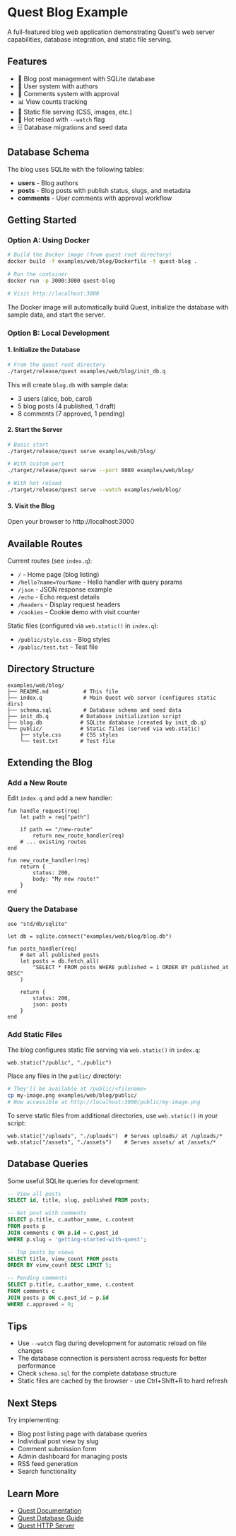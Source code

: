 # Quest Blog Example

A full-featured blog web application demonstrating Quest's web server capabilities, database integration, and static file serving.

## Features

- 📝 Blog post management with SQLite database
- 👥 User system with authors
- 💬 Comments system with approval
- 📊 View counts tracking
- 🎨 Static file serving (CSS, images, etc.)
- 🔄 Hot reload with `--watch` flag
- 🗄️ Database migrations and seed data

## Database Schema

The blog uses SQLite with the following tables:

- **users** - Blog authors
- **posts** - Blog posts with publish status, slugs, and metadata
- **comments** - User comments with approval workflow

## Getting Started

### Option A: Using Docker

```bash
# Build the Docker image (from quest root directory)
docker build -f examples/web/blog/Dockerfile -t quest-blog .

# Run the container
docker run -p 3000:3000 quest-blog

# Visit http://localhost:3000
```

The Docker image will automatically build Quest, initialize the database with sample data, and start the server.

### Option B: Local Development

#### 1. Initialize the Database

```bash
# From the quest root directory
./target/release/quest examples/web/blog/init_db.q
```

This will create `blog.db` with sample data:
- 3 users (alice, bob, carol)
- 5 blog posts (4 published, 1 draft)
- 8 comments (7 approved, 1 pending)

#### 2. Start the Server

```bash
# Basic start
./target/release/quest serve examples/web/blog/

# With custom port
./target/release/quest serve --port 8080 examples/web/blog/

# With hot reload
./target/release/quest serve --watch examples/web/blog/
```

#### 3. Visit the Blog

Open your browser to http://localhost:3000

## Available Routes

Current routes (see `index.q`):

- `/` - Home page (blog listing)
- `/hello?name=YourName` - Hello handler with query params
- `/json` - JSON response example
- `/echo` - Echo request details
- `/headers` - Display request headers
- `/cookies` - Cookie demo with visit counter

Static files (configured via `web.static()` in `index.q`):
- `/public/style.css` - Blog styles
- `/public/test.txt` - Test file

## Directory Structure

```
examples/web/blog/
├── README.md           # This file
├── index.q             # Main Quest web server (configures static dirs)
├── schema.sql          # Database schema and seed data
├── init_db.q          # Database initialization script
├── blog.db            # SQLite database (created by init_db.q)
└── public/            # Static files (served via web.static)
    ├── style.css      # CSS styles
    └── test.txt       # Test file
```

## Extending the Blog

### Add a New Route

Edit `index.q` and add a new handler:

```quest
fun handle_request(req)
    let path = req["path"]
    
    if path == "/new-route"
        return new_route_handler(req)
    # ... existing routes
end

fun new_route_handler(req)
    return {
        status: 200,
        body: "My new route!"
    }
end
```

### Query the Database

```quest
use "std/db/sqlite"

let db = sqlite.connect("examples/web/blog/blog.db")

fun posts_handler(req)
    # Get all published posts
    let posts = db.fetch_all(
        "SELECT * FROM posts WHERE published = 1 ORDER BY published_at DESC"
    )
    
    return {
        status: 200,
        json: posts
    }
end
```

### Add Static Files

The blog configures static file serving via `web.static()` in `index.q`:

```quest
web.static("/public", "./public")
```

Place any files in the `public/` directory:

```bash
# They'll be available at /public/<filename>
cp my-image.png examples/web/blog/public/
# Now accessible at http://localhost:3000/public/my-image.png
```

To serve static files from additional directories, use `web.static()` in your script:

```quest
web.static("/uploads", "./uploads")  # Serves uploads/ at /uploads/*
web.static("/assets", "./assets")    # Serves assets/ at /assets/*
```

## Database Queries

Some useful SQLite queries for development:

```sql
-- View all posts
SELECT id, title, slug, published FROM posts;

-- Get post with comments
SELECT p.title, c.author_name, c.content
FROM posts p
JOIN comments c ON p.id = c.post_id
WHERE p.slug = 'getting-started-with-quest';

-- Top posts by views
SELECT title, view_count FROM posts 
ORDER BY view_count DESC LIMIT 5;

-- Pending comments
SELECT p.title, c.author_name, c.content
FROM comments c
JOIN posts p ON c.post_id = p.id
WHERE c.approved = 0;
```

## Tips

- Use `--watch` flag during development for automatic reload on file changes
- The database connection is persistent across requests for better performance
- Check `schema.sql` for the complete database structure
- Static files are cached by the browser - use Ctrl+Shift+R to hard refresh

## Next Steps

Try implementing:
- Blog post listing page with database queries
- Individual post view by slug
- Comment submission form
- Admin dashboard for managing posts
- RSS feed generation
- Search functionality

## Learn More

- [Quest Documentation](../../docs/)
- [Quest Database Guide](../../docs/stdlib/database.md)
- [Quest HTTP Server](../../docs/stdlib/http.md)
